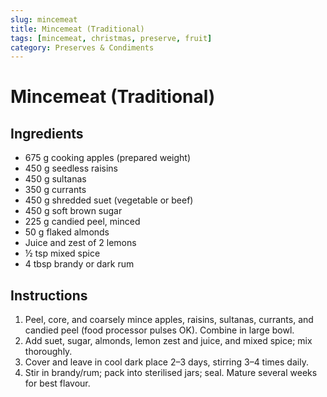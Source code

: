 ```yaml
---
slug: mincemeat
title: Mincemeat (Traditional)
tags: [mincemeat, christmas, preserve, fruit]
category: Preserves & Condiments
---
```


# Mincemeat (Traditional)

## Ingredients

- 675 g cooking apples (prepared weight)
- 450 g seedless raisins
- 450 g sultanas
- 350 g currants
- 450 g shredded suet (vegetable or beef)
- 450 g soft brown sugar
- 225 g candied peel, minced
- 50 g flaked almonds
- Juice and zest of 2 lemons
- ½ tsp mixed spice
- 4 tbsp brandy or dark rum

## Instructions

1. Peel, core, and coarsely mince apples, raisins, sultanas, currants, and candied peel (food processor pulses OK). Combine in large bowl.
2. Add suet, sugar, almonds, lemon zest and juice, and mixed spice; mix thoroughly.
3. Cover and leave in cool dark place 2–3 days, stirring 3–4 times daily.
4. Stir in brandy/rum; pack into sterilised jars; seal. Mature several weeks for best flavour.
